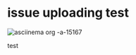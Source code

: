 # issue uploading test
![asciinema org -a-15167](https://cloud.githubusercontent.com/assets/14041622/9787162/c66ec754-57f2-11e5-84ed-5b4a9809b275.png)



test
